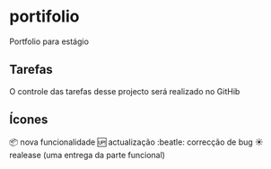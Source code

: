 # portifolio
Portfolio para estágio 


## Tarefas

O controle das tarefas desse projecto será realizado no GitHib

## Ícones
:package: nova funcionalidade
:up: actualização
:beatle: correcção de bug
:sunny: realease (uma entrega da parte funcional)
